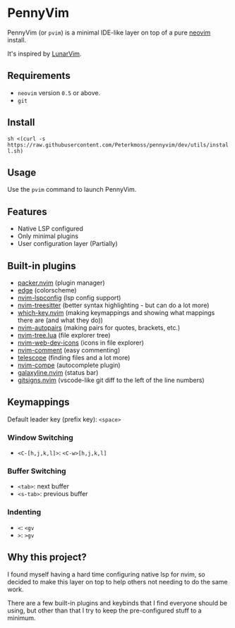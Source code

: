 # PennyVim

PennyVim (or `pvim`) is a minimal IDE-like layer on top of a pure [neovim](https://github.com/neovim/neovim) install.

It's inspired by [LunarVim](https://github.com/ChristianChiarulli/LunarVim).

## Requirements

* `neovim` version `0.5` or above.
* `git`

## Install

`sh <(curl -s https://raw.githubusercontent.com/Peterkmoss/pennyvim/dev/utils/install.sh)`

## Usage

Use the `pvim` command to launch PennyVim.

## Features

* Native LSP configured
* Only minimal plugins
* User configuration layer (Partially)

## Built-in plugins

* [packer.nvim](https://github.com/wbthomason/packer.nvim) (plugin manager)
* [edge](https://github.com/sainnhe/edge) (colorscheme)
* [nvim-lspconfig](https://github.com/neovim/nvim-lspconfig) (lsp config support)
* [nvim-treesitter](https://github.com/nvim-treesitter/nvim-treesitter) (better syntax highlighting - but can do a lot more)
* [which-key.nvim](https://github.com/folke/which-key.nvim) (making keymappings and showing what mappings there are (and what they do))
* [nvim-autopairs](https://github.com/windwp/nvim-autopairs) (making pairs for quotes, brackets, etc.)
* [nvim-tree.lua](https://github.com/kyazdani42/nvim-tree.lua) (file explorer tree)
* [nvim-web-dev-icons](https://github.com/kyazdani42/nvim-web-devicons) (icons in file explorer)
* [nvim-comment](https://github.com/terrortylor/nvim-comment) (easy commenting)
* [telescope](https://github.com/nvim-telescope/telescope.nvim) (finding files and a lot more)
* [nvim-compe](https://github.com/hrsh7th/nvim-compe) (autocomplete plugin)
* [galaxyline.nvim](https://github.com/glepnir/galaxyline.nvim) (status bar)
* [gitsigns.nvim](https://github.com/lewis6991/gitsigns.nvim) (vscode-like git diff to the left of the line numbers)

## Keymappings

Default leader key (prefix key): `<space>`

### Window Switching

* `<C-[h,j,k,l]>`: `<C-w>[h,j,k,l]`

### Buffer Switching

* `<tab>`: next buffer
* `<s-tab>`: previous buffer

### Indenting

* `<`: `<gv`
* `>`: `>gv`

## Why this project?

I found myself having a hard time configuring native lsp for nvim, so decided to make this layer on top to help others not needing to do the same work.

There are a few built-in plugins and keybinds that I find everyone should be using, but other than that I try to keep the pre-configured stuff to a minimum.
